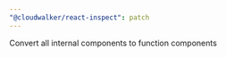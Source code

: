 ```yaml
---
"@cloudwalker/react-inspect": patch
---
```


Convert all internal components to function components
